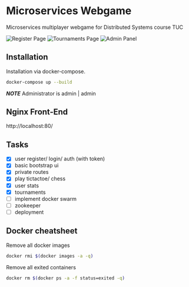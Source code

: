 # Microservices Webgame

Microservices multiplayer webgame for Distributed Systems course TUC

![Register Page](https://i.imgur.com/kjuBMEw.png)
![Tournaments Page](https://i.imgur.com/6zN0gTG.png)
![Admin Panel](https://i.imgur.com/eTTzxAw.png)

## Installation

Installation via docker-compose.

```bash
docker-compose up --build
```

**_NOTE_** Administrator is admin | admin

## Nginx Front-End

http://localhost:80/

## Tasks

- [x] user register/ login/ auth (with token)
- [x] basic bootstrap ui
- [x] private routes
- [x] play tictactoe/ chess
- [x] user stats
- [x] tournaments
- [ ] implement docker swarm
- [ ] zookeeper
- [ ] deployment

## Docker cheatsheet

Remove all docker images

```bash
docker rmi $(docker images -a -q)
```

Remove all exited containers

```bash
docker rm $(docker ps -a -f status=exited -q)
```
